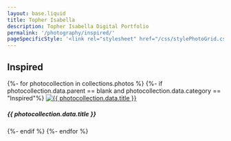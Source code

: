 ```yaml
---
layout: base.liquid
title: Topher Isabella
description: Topher Isabella Digital Portfolio
permalink: '/photography/inspired/'
pageSpecificStyle: '<link rel="stylesheet" href="/css/stylePhotoGrid.css" type="text/css">'
---
```

<section class="projects">
        <h1>Inspired</h1>
        <photo-grid>
{%- for photocollection in collections.photos %}
{%- if photocollection.data.parent == blank and photocollection.data.category == "Inspired"%}
          <photo-item>
            <a href="{{ photocollection.url }}"><img class="photo" src="/media/photography/{{ photocollection.data.title|slug }}/{{ photocollection.data.thumbnail }}" alt="{{ photocollection.data.title }}"></a>
            <h5>{{ photocollection.data.title }}</h5>
          </photo-item>
{%- endif %}
{%- endfor %}
        </photo-grid>
      </section>